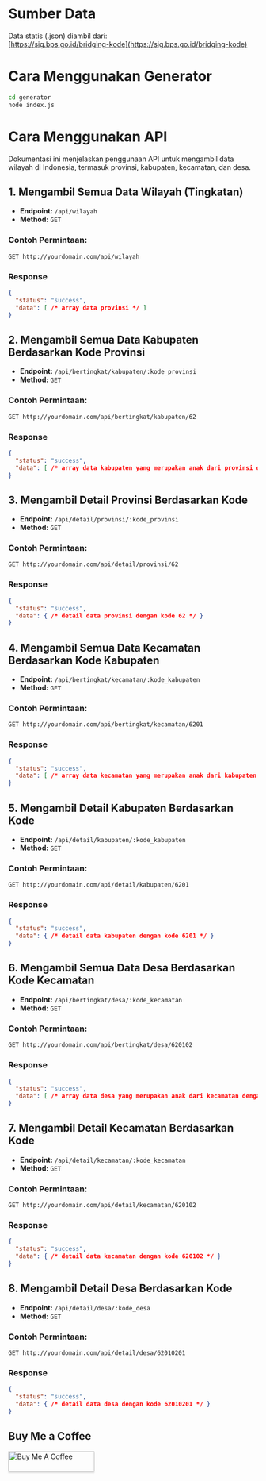 # Sumber Data
Data statis (.json) diambil dari:  
[https://sig.bps.go.id/bridging-kode](https://sig.bps.go.id/bridging-kode)

# Cara Menggunakan Generator
```bash
cd generator
node index.js
```

# Cara Menggunakan API
Dokumentasi ini menjelaskan penggunaan API untuk mengambil data wilayah di Indonesia, termasuk provinsi, kabupaten, kecamatan, dan desa.

## 1. Mengambil Semua Data Wilayah (Tingkatan)

- **Endpoint:** `/api/wilayah`
- **Method:** `GET`

### Contoh Permintaan:
```http
GET http://yourdomain.com/api/wilayah
```

### Response
```json
{
  "status": "success",
  "data": [ /* array data provinsi */ ]
}
```

## 2. Mengambil Semua Data Kabupaten Berdasarkan Kode Provinsi

- **Endpoint:** `/api/bertingkat/kabupaten/:kode_provinsi`
- **Method:** `GET`

### Contoh Permintaan:
```http
GET http://yourdomain.com/api/bertingkat/kabupaten/62
```

### Response
```json
{
  "status": "success",
  "data": [ /* array data kabupaten yang merupakan anak dari provinsi dengan kode 62 */ ]
}
```

## 3. Mengambil Detail Provinsi Berdasarkan Kode

- **Endpoint:** `/api/detail/provinsi/:kode_provinsi`
- **Method:** `GET`

### Contoh Permintaan:
```http
GET http://yourdomain.com/api/detail/provinsi/62
```

### Response
```json
{
  "status": "success",
  "data": { /* detail data provinsi dengan kode 62 */ }
}
```

## 4. Mengambil Semua Data Kecamatan Berdasarkan Kode Kabupaten

- **Endpoint:** `/api/bertingkat/kecamatan/:kode_kabupaten`
- **Method:** `GET`

### Contoh Permintaan:
```http
GET http://yourdomain.com/api/bertingkat/kecamatan/6201
```

### Response
```json
{
  "status": "success",
  "data": [ /* array data kecamatan yang merupakan anak dari kabupaten dengan kode 6201 */ ]
}
```

## 5. Mengambil Detail Kabupaten Berdasarkan Kode

- **Endpoint:** `/api/detail/kabupaten/:kode_kabupaten`
- **Method:** `GET`

### Contoh Permintaan:
```http
GET http://yourdomain.com/api/detail/kabupaten/6201
```

### Response
```json
{
  "status": "success",
  "data": { /* detail data kabupaten dengan kode 6201 */ }
}
```

## 6. Mengambil Semua Data Desa Berdasarkan Kode Kecamatan

- **Endpoint:** `/api/bertingkat/desa/:kode_kecamatan`
- **Method:** `GET`

### Contoh Permintaan:
```http
GET http://yourdomain.com/api/bertingkat/desa/620102
```

### Response
```json
{
  "status": "success",
  "data": [ /* array data desa yang merupakan anak dari kecamatan dengan kode 620102 */ ]
}
```

## 7. Mengambil Detail Kecamatan Berdasarkan Kode

- **Endpoint:** `/api/detail/kecamatan/:kode_kecamatan`
- **Method:** `GET`

### Contoh Permintaan:
```http
GET http://yourdomain.com/api/detail/kecamatan/620102
```

### Response
```json
{
  "status": "success",
  "data": { /* detail data kecamatan dengan kode 620102 */ }
}
```

## 8. Mengambil Detail Desa Berdasarkan Kode

- **Endpoint:** `/api/detail/desa/:kode_desa`
- **Method:** `GET`

### Contoh Permintaan:
```http
GET http://yourdomain.com/api/detail/desa/62010201
```

### Response
```json
{
  "status": "success",
  "data": { /* detail data desa dengan kode 62010201 */ }
}
```

## Buy Me a Coffee
<a href="https://saweria.co/andifahruddinakas" target="_blank"><img src="https://www.buymeacoffee.com/assets/img/custom_images/orange_img.png" alt="Buy Me A Coffee" style="height: 41px !important; width: 174px !important; box-shadow: 0px 3px 2px 0px rgba(190, 190, 190, 0.5) !important; -webkit-box-shadow: 0px 3px 2px 0px rgba(190, 190, 190, 0.5) !important;"></a>
